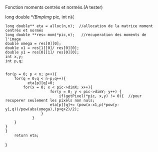 Fonction moments centrés et normés.(A tester)


long double **(BmpImg* pic, int n){


    long double** eta = alloc(n,n);	 //allocation de la matrice moment centrés et normés
    long double **res= mom(*pic,n);   //recuperation des moments de l'image
    double omega = res[0][0];
    double x1 = res[1][0]/ res[0][0];
    double y1 = res[0][1]/ res[0][0];
    int x,y;
    int p,q;


    for(p = 0; p < n; p++){
        for(q = 0;q < n-p;q++){
              eta[p][q]=0;
            for(x = 0; x < pic->dimX; x++){
				        for(y = 0; y < pic->dimY; y++) {
				            if(getPixel(*pic, x,y) != 0){  //pour recuperer seulement les pixels non nuls;
                        eta[p][q]+= (pow(x-x1,p)*pow(y-y1,q))/pow(abs(omega),(p+q+2)/2);
				    }
                }
        }
    }
    }
        return eta;
}


